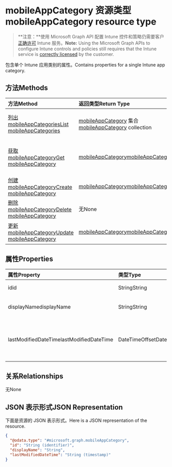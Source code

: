 # <a name="mobileappcategory-resource-type"></a><span data-ttu-id="1683f-101">mobileAppCategory 资源类型</span><span class="sxs-lookup"><span data-stu-id="1683f-101">mobileAppCategory resource type</span></span>

> <span data-ttu-id="1683f-102">**注意：**使用 Microsoft Graph API 配置 Intune 控件和策略仍需要客户[正确许可](https://go.microsoft.com/fwlink/?linkid=839381) Intune 服务。</span><span class="sxs-lookup"><span data-stu-id="1683f-102">**Note:** Using the Microsoft Graph APIs to configure Intune controls and policies still requires that the Intune service is [correctly licensed](https://go.microsoft.com/fwlink/?linkid=839381) by the customer.</span></span>

<span data-ttu-id="1683f-103">包含单个 Intune 应用类别的属性。</span><span class="sxs-lookup"><span data-stu-id="1683f-103">Contains properties for a single Intune app category.</span></span>
## <a name="methods"></a><span data-ttu-id="1683f-104">方法</span><span class="sxs-lookup"><span data-stu-id="1683f-104">Methods</span></span>
|<span data-ttu-id="1683f-105">方法</span><span class="sxs-lookup"><span data-stu-id="1683f-105">Method</span></span>|<span data-ttu-id="1683f-106">返回类型</span><span class="sxs-lookup"><span data-stu-id="1683f-106">Return Type</span></span>|<span data-ttu-id="1683f-107">说明</span><span class="sxs-lookup"><span data-stu-id="1683f-107">Description</span></span>|
|:---|:---|:---|
|[<span data-ttu-id="1683f-108">列出 mobileAppCategories</span><span class="sxs-lookup"><span data-stu-id="1683f-108">List mobileAppCategories</span></span>](../api/intune_apps_mobileappcategory_list.md)|<span data-ttu-id="1683f-109">[mobileAppCategory](../resources/intune_apps_mobileappcategory.md) 集合</span><span class="sxs-lookup"><span data-stu-id="1683f-109">[mobileAppCategory](../resources/intune_apps_mobileappcategory.md) collection</span></span>|<span data-ttu-id="1683f-110">列出 [mobileAppCategory](../resources/intune_apps_mobileappcategory.md) 对象的属性和关系。</span><span class="sxs-lookup"><span data-stu-id="1683f-110">List properties and relationships of the [mobileAppCategory](../resources/intune_apps_mobileappcategory.md) objects.</span></span>|
|[<span data-ttu-id="1683f-111">获取 mobileAppCategory</span><span class="sxs-lookup"><span data-stu-id="1683f-111">Get mobileAppCategory</span></span>](../api/intune_apps_mobileappcategory_get.md)|[<span data-ttu-id="1683f-112">mobileAppCategory</span><span class="sxs-lookup"><span data-stu-id="1683f-112">mobileAppCategory</span></span>](../resources/intune_apps_mobileappcategory.md)|<span data-ttu-id="1683f-113">读取 [mobileAppCategory](../resources/intune_apps_mobileappcategory.md) 对象的属性和关系。</span><span class="sxs-lookup"><span data-stu-id="1683f-113">Read properties and relationships of [plannerBucketTaskBoardTaskFormat](../resources/intune_apps_mobileappcategory.md) object.</span></span>|
|[<span data-ttu-id="1683f-114">创建 mobileAppCategory</span><span class="sxs-lookup"><span data-stu-id="1683f-114">Create mobileAppCategory</span></span>](../api/intune_apps_mobileappcategory_create.md)|[<span data-ttu-id="1683f-115">mobileAppCategory</span><span class="sxs-lookup"><span data-stu-id="1683f-115">mobileAppCategory</span></span>](../resources/intune_apps_mobileappcategory.md)|<span data-ttu-id="1683f-116">创建新的 [mobileAppCategory](../resources/intune_apps_mobileappcategory.md) 对象。</span><span class="sxs-lookup"><span data-stu-id="1683f-116">Create a new [plannerBucket](../resources/intune_apps_mobileappcategory.md) object.</span></span>|
|[<span data-ttu-id="1683f-117">删除 mobileAppCategory</span><span class="sxs-lookup"><span data-stu-id="1683f-117">Delete mobileAppCategory</span></span>](../api/intune_apps_mobileappcategory_delete.md)|<span data-ttu-id="1683f-118">无</span><span class="sxs-lookup"><span data-stu-id="1683f-118">None</span></span>|<span data-ttu-id="1683f-119">删除 [mobileAppCategory](../resources/intune_apps_mobileappcategory.md)。</span><span class="sxs-lookup"><span data-stu-id="1683f-119">Deletes a [mobileAppCategory](../resources/intune_apps_mobileappcategory.md).</span></span>|
|[<span data-ttu-id="1683f-120">更新 mobileAppCategory</span><span class="sxs-lookup"><span data-stu-id="1683f-120">Update mobileAppCategory</span></span>](../api/intune_apps_mobileappcategory_update.md)|[<span data-ttu-id="1683f-121">mobileAppCategory</span><span class="sxs-lookup"><span data-stu-id="1683f-121">mobileAppCategory</span></span>](../resources/intune_apps_mobileappcategory.md)|<span data-ttu-id="1683f-122">更新 [mobileAppCategory](../resources/intune_apps_mobileappcategory.md) 对象的属性。</span><span class="sxs-lookup"><span data-stu-id="1683f-122">Update the properties of a [calendar](../resources/intune_apps_mobileappcategory.md) object.</span></span>|

## <a name="properties"></a><span data-ttu-id="1683f-123">属性</span><span class="sxs-lookup"><span data-stu-id="1683f-123">Properties</span></span>
|<span data-ttu-id="1683f-124">属性</span><span class="sxs-lookup"><span data-stu-id="1683f-124">Property</span></span>|<span data-ttu-id="1683f-125">类型</span><span class="sxs-lookup"><span data-stu-id="1683f-125">Type</span></span>|<span data-ttu-id="1683f-126">说明</span><span class="sxs-lookup"><span data-stu-id="1683f-126">Description</span></span>|
|:---|:---|:---|
|<span data-ttu-id="1683f-127">id</span><span class="sxs-lookup"><span data-stu-id="1683f-127">id</span></span>|<span data-ttu-id="1683f-128">String</span><span class="sxs-lookup"><span data-stu-id="1683f-128">String</span></span>|<span data-ttu-id="1683f-129">实体的键。</span><span class="sxs-lookup"><span data-stu-id="1683f-129">The key of the entity.</span></span>|
|<span data-ttu-id="1683f-130">displayName</span><span class="sxs-lookup"><span data-stu-id="1683f-130">displayName</span></span>|<span data-ttu-id="1683f-131">String</span><span class="sxs-lookup"><span data-stu-id="1683f-131">String</span></span>|<span data-ttu-id="1683f-132">应用类别的名称。</span><span class="sxs-lookup"><span data-stu-id="1683f-132">The name of the category.</span></span>|
|<span data-ttu-id="1683f-133">lastModifiedDateTime</span><span class="sxs-lookup"><span data-stu-id="1683f-133">lastModifiedDateTime</span></span>|<span data-ttu-id="1683f-134">DateTimeOffset</span><span class="sxs-lookup"><span data-stu-id="1683f-134">DateTimeOffset</span></span>|<span data-ttu-id="1683f-135">上次修改 mobileAppCategory 的日期和时间。</span><span class="sxs-lookup"><span data-stu-id="1683f-135">The date and time when the attachment was last modified.</span></span>|

## <a name="relationships"></a><span data-ttu-id="1683f-136">关系</span><span class="sxs-lookup"><span data-stu-id="1683f-136">Relationships</span></span>
<span data-ttu-id="1683f-137">无</span><span class="sxs-lookup"><span data-stu-id="1683f-137">None</span></span>
## <a name="json-representation"></a><span data-ttu-id="1683f-138">JSON 表示形式</span><span class="sxs-lookup"><span data-stu-id="1683f-138">JSON Representation</span></span>
<span data-ttu-id="1683f-139">下面是资源的 JSON 表示形式。</span><span class="sxs-lookup"><span data-stu-id="1683f-139">Here is a JSON representation of the resource.</span></span>
<!-- {
  "blockType": "resource",
  "keyProperty": "id",
  "@odata.type": "microsoft.graph.mobileAppCategory"
}
-->
``` json
{
  "@odata.type": "#microsoft.graph.mobileAppCategory",
  "id": "String (identifier)",
  "displayName": "String",
  "lastModifiedDateTime": "String (timestamp)"
}
```



